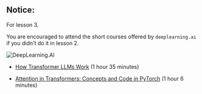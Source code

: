 ## Notice:

For lesson 3.

You are encouraged to attend the short courses offered by `deeplearning.ai` if you didn't do it in lesson 2.

<img src="https://learn.deeplearning.ai/assets/dlai-logo.png" width="auto" alt="DeepLearning.AI"/>

- [How Transformer LLMs Work](https://www.deeplearning.ai/short-courses/how-transformer-llms-work/) (1 hour 35 minutes)

- [Attention in Transformers: Concepts and Code in PyTorch](https://www.deeplearning.ai/short-courses/attention-in-transformers-concepts-and-code-in-pytorch/) (1 hour 6 minutes)
